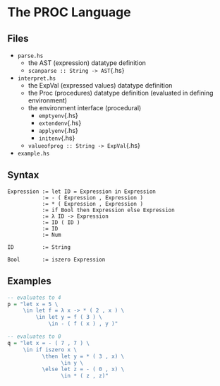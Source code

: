 # The PROC Language
## Files
* `parse.hs`
    - the AST (expression) datatype definition
    - `scanparse :: String -> AST`{.hs}
* `interpret.hs`
    - the ExpVal (expressed values) datatype definition
    - the Proc (procedures) datatype definition (evaluated in defining environment)
    - the environment interface (procedural)
        - `emptyenv`{.hs}
        - `extendenv`{.hs}
        - `applyenv`{.hs}
        - `initenv`{.hs}
    - `valueofprog :: String -> ExpVal`{.hs}
* `example.hs`

## Syntax
```
Expression := let ID = Expression in Expression
           := - ( Expression , Expression )
           := * ( Expression , Expression )
           := if Bool then Expression else Expression
           := λ ID -> Expression
           := ID ( ID )
           := ID
           := Num

ID         := String

Bool       := iszero Expression
```


## Examples
```hs
-- evaluates to 4
p = "let x = 5 \
     \in let f = λ x -> * ( 2 , x ) \
         \in let y = f ( 3 ) \
             \in - ( f ( x ) , y )"
```

```hs
-- evaluates to 0
q = "let x = - ( 7 , 7 ) \
     \in if iszero x \
           \then let y = * ( 3 , x) \
                 \in y \
           \else let z = - ( 0 , x) \
                 \in * ( z , z)"
```
